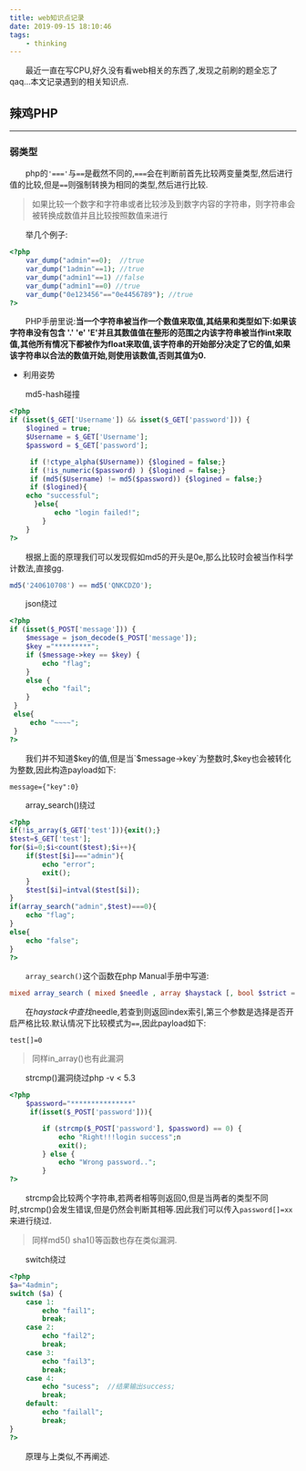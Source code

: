 ```yaml
---
title: web知识点记录
date: 2019-09-15 18:10:46
tags:
    - thinking
---
```


&emsp;&emsp;最近一直在写CPU,好久没有看web相关的东西了,发现之前刷的题全忘了qaq...本文记录遇到的相关知识点.

## 辣鸡PHP

---

### 弱类型

&emsp;&emsp;php的`'==='`与`==`是截然不同的,`===`会在判断前首先比较两变量类型,然后进行值的比较,但是`==`则强制转换为相同的类型,然后进行比较.

> 如果比较一个数字和字符串或者比较涉及到数字内容的字符串，则字符串会被转换成数值并且比较按照数值来进行

&emsp;&emsp;举几个例子:
```php
<?php
    var_dump("admin"==0);  //true
    var_dump("1admin"==1); //true
    var_dump("admin1"==1) //false
    var_dump("admin1"==0) //true
    var_dump("0e123456"=="0e4456789"); //true 
?>
```

&emsp;&emsp;PHP手册里说:**当一个字符串被当作一个数值来取值,其结果和类型如下:如果该字符串没有包含 '.'  'e'  'E'并且其数值值在整形的范围之内该字符串被当作int来取值,其他所有情况下都被作为float来取值,该字符串的开始部分决定了它的值,如果该字符串以合法的数值开始,则使用该数值,否则其值为0.**

 - 利用姿势

&emsp;&emsp;md5-hash碰撞
```php
<?php
if (isset($_GET['Username']) && isset($_GET['password'])) {
    $logined = true;
    $Username = $_GET['Username'];
    $password = $_GET['password'];

     if (!ctype_alpha($Username)) {$logined = false;}
     if (!is_numeric($password) ) {$logined = false;}
     if (md5($Username) != md5($password)) {$logined = false;}
     if ($logined){
    echo "successful";
      }else{
           echo "login failed!";
        }
    }
?>
```

&emsp;&emsp;根据上面的原理我们可以发现假如md5的开头是0e,那么比较时会被当作科学计数法,直接gg.

```php
md5('240610708') == md5('QNKCDZO');
```

&emsp;&emsp;json绕过

```php
<?php
if (isset($_POST['message'])) {
    $message = json_decode($_POST['message']);
    $key ="*********";
    if ($message->key == $key) {
        echo "flag";
    } 
    else {
        echo "fail";
    }
 }
 else{
     echo "~~~~";
 }
?>
```

&emsp;&emsp;我们并不知道$key的值,但是当`$message->key`为整数时,$key也会被转化为整数,因此构造payload如下:

```plain
message={"key":0}
```

&emsp;&emsp;array_search()绕过

```php
<?php
if(!is_array($_GET['test'])){exit();}
$test=$_GET['test'];
for($i=0;$i<count($test);$i++){
    if($test[$i]==="admin"){
        echo "error";
        exit();
    }
    $test[$i]=intval($test[$i]);
}
if(array_search("admin",$test)===0){
    echo "flag";
}
else{
    echo "false";
}
?>
```

&emsp;&emsp;`array_search()`这个函数在php Manual手册中写道:

```php
mixed array_search ( mixed $needle , array $haystack [, bool $strict = false ] );
```

&emsp;&emsp;在$haystack中查找$needle,若查到则返回index索引,第三个参数是选择是否开启严格比较.默认情况下比较模式为`==`,因此payload如下:

```
test[]=0
```
> 同样in_array()也有此漏洞

&emsp;&emsp;strcmp()漏洞绕过php -v < 5.3

```php
<?php
    $password="***************"
     if(isset($_POST['password'])){

        if (strcmp($_POST['password'], $password) == 0) {
            echo "Right!!!login success";n
            exit();
        } else {
            echo "Wrong password..";
        }
?>
```

&emsp;&emsp;strcmp会比较两个字符串,若两者相等则返回0,但是当两者的类型不同时,strcmp()会发生错误,但是仍然会判断其相等.因此我们可以传入`password[]=xx`来进行绕过.



> 同样md5() sha1()等函数也存在类似漏洞.



&emsp;&emsp;switch绕过

```php
<?php
$a="4admin";
switch ($a) {
    case 1:
        echo "fail1";
        break;
    case 2:
        echo "fail2";
        break;
    case 3:
        echo "fail3";
        break;
    case 4:
        echo "sucess";  //结果输出success;
        break;
    default:
        echo "failall";
        break;
}
?>
```

&emsp;&emsp;原理与上类似,不再阐述.





















































































